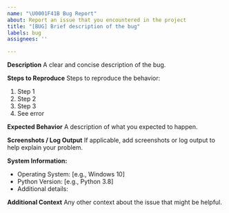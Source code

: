 ```yaml
---
name: "\U0001F41B Bug Report"
about: Report an issue that you encountered in the project
title: "[BUG] Brief description of the bug"
labels: bug
assignees: ''

---
```


**Description**
A clear and concise description of the bug.

**Steps to Reproduce**
Steps to reproduce the behavior:
1. Step 1
2. Step 2
3. Step 3
4. See error

**Expected Behavior**
A description of what you expected to happen.

**Screenshots / Log Output**
If applicable, add screenshots or log output to help explain your problem.

**System Information:**
- Operating System: [e.g., Windows 10]
- Python Version: [e.g., Python 3.8]
- Additional details:

**Additional Context**
Any other context about the issue that might be helpful.

